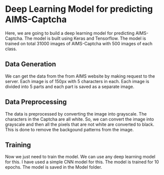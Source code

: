 # Deep Learning Model for predicting AIMS-Captcha

Here, we are going to build a deep learning model for predicting AIMS-Captcha. The model is built using Keras and Tensorflow. The model is trained on total 31000 images of AIMS-Captcha with 500 images of each class.

## Data Generation

We can get the data from the from AIMS website by making request to the server. Each image is of 150px with 5 characters in each. Each image is divided into 5 parts and each part is saved as a separate image.

## Data Preprocessing

The data is preprocessed by converting the image into grayscale. The characters in the Captcha are all white. So, we can convert the image into grayscale and then all the pixels that are not white are converted to black. This is done to remove the backgound patterns from the image.

## Training

Now we just need to train the model. We can use any deep learning model for this. I have used a simple CNN model for this. The model is trained for 10 epochs. The model is saved in the Model folder.